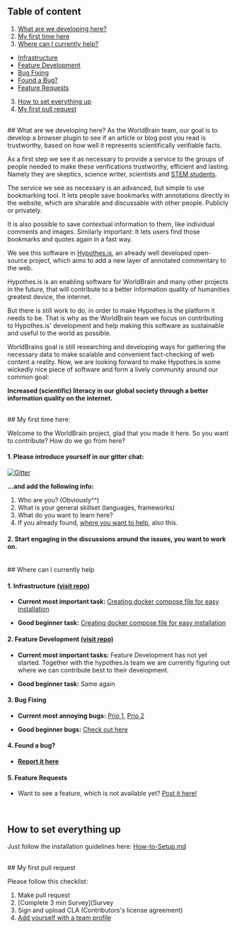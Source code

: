 ## Table of content
 1. [What are we developing here?]()
 2. [My first time here](#my-first-time-here)
 2. [Where can I currently help?](#where-can-i-currently-help)
  - [Infrastructure](#1-infrastructure-visit-repo)
  - [Feature Development](#2-feature-development-visit-repo)
  - [Bug Fixing](#3-bug-fixing)
  - [Found a Bug?](#4-found-a-bug)  
  - [Feature Requests](#5-feature-requests)
 3. [How to set everything up](https://github.com/WorldBrain/aa-START-HERE/blob/master/HOW-TO-SETUP.md)
 4. [My first pull request](#my-first-pull-request)


<br>
## What are we developing here?
As the WorldBrain team, our goal is to develop a browser plugin to see if an article or blog post you read is trustworthy, based on how well it represents scientifically verifiable facts.

As a first step we see it as necessary to provide a service to the groups of people needed to make these verifications trustworthy, efficient and lasting.
Namely they are skeptics, science writer, scientists and [STEM students](https://www.wikiwand.com/en/Science,_Technology,_Engineering,_and_Mathematics).

The service we see as necessary is an advanced, but simple to use bookmarking tool.
It lets people save bookmarks with annotations directly in the website, which are sharable and discussable with other people. Publicly or privately.

It is also possible to save contextual information to them, like individual comments and images. 
Similarly important: It lets users find those bookmarks and quotes again in a fast way.

We see this software in [Hypothes.is](http://www.hypothes.is), an already well developed open-source project, which aims to add a new layer of annotated commentary to the web.

Hypothes.is is an enabling software for WorldBrain and many other projects in the future, that will contribute to a better information quality of humanities greatest device, the internet. 

But there is still work to do, in order to make Hypothes.is the platform it needs to be.
That is why as the WorldBrain team we focus on contributing to Hypothes.is' development and help making this software as sustainable and useful to the world as possible.

WorldBrains goal is still researching and developing ways for gathering the necessary data to make scalable and convenient fact-checking of web content a reality.
Now, we are looking forward to make Hypothes.is some wickedly nice piece of software and form a lively community around our common goal: 

**Increased (scientific) literacy in our global society through a better information quality on the internet.**

<br>
## My first time here:

Welcome to the WorldBrain project, glad that you made it here. 
So you want to contribute? How do we go from here?

#### 1. Please introduce yourself in our gitter chat: 

[![Gitter](https://badges.gitter.im/WorldBrain/Webmarks.svg)](https://gitter.im/WorldBrain/Webmarks?utm_source=badge&utm_medium=badge&utm_campaign=pr-badge)

**...and add the following info:** 
  1. Who are you? (Obviously^^)
  2. What is your general skillset (languages, frameworks)
  3. What do you want to learn here?
  3. If you already found, [where you want to help](#where-can-i-currently-help), also this.
 
#### 2. Start engaging in the discussions around the issues, you want to work on.


<br> 
## Where can I currently help

#### 1. Infrastructure [(visit repo)](https://github.com/WorldBrain/infrastructure)

 - **Current most important task:** [Creating docker compose file for easy installation](https://github.com/WorldBrain/infrastructure/labels/most-important)

 - **Good beginner task:** [Creating docker compose file for easy installation](https://github.com/WorldBrain/infrastructure/labels/good-beginner-task)

#### 2. Feature Development [(visit repo)](https://github.com/WorldBrain/Roadmap)

 - **Current most important tasks:** Feature Development has not yet started. Together with the hypothes.is team we are currently figuring out where we can contribute best to their development.

 - **Good beginner task:** Same again

#### 3. Bug Fixing

 - **Current most annoying bugs:** [Prio 1](https://github.com/hypothesis/h/labels/P1), [Prio 2](https://github.com/hypothesis/h/labels/P2)

 - **Good beginner bugs:** [Check out here](https://github.com/hypothesis/h/labels/New%20Contributor%20Friendly)

#### 4. Found a bug?

 - **[Report it here](https://github.com/hypothesis/h/issues/new)**
 
#### 5. Feature Requests

 - Want to see a feature, which is not available yet? [Post it here!](https://github.com/WorldBrain/Roadmap/issues/new)


<br>

## How to set everything up

Just follow the installation guidelines here: [How-to-Setup.md](https://github.com/WorldBrain/START-HERE/blob/master/HOW-TO-SETUP.md)


<br>
## My first pull request

Please follow this checklist:
 1. Make pull request 
 2. [Complete 3 min Survey](Survey
 3. Sign and upload CLA (Contributors's license agreement)
 4. [Add yourself with a team profile](https://github.com/WorldBrain/TEAM/issues/new)
